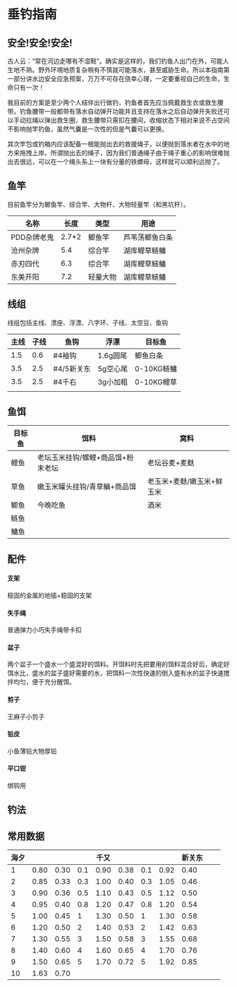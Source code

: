 # 垂钓指南

## 安全!安全!安全!

古人云：“常在河边走哪有不湿鞋”。确实是这样的，我们钓鱼人出门在外，可能人生地不熟。野外环境地质复杂稍有不慎就可能落水，甚至威胁生命。所以本指南第一部分讲水边安全应急预案，万万不可存在侥幸心理，一定要重视自己的生命，生命只有一次！

我目前的方案是至少两个人结伴出行做钓，钓鱼者首先应当佩戴救生衣或救生腰带。钓鱼腰带一般都带有落水自动弹开功能并且支持在落水之后自动弹开失败还可以手动拉绳以弹出救生圈，救生腰带只需扣在腰间，收缩状态下相对来说不占空间不影响抛竿钓鱼，虽然气囊是一次性的但是气囊可以更换。

其次竿包或钓箱内应该配备一根能抛出去的救援绳子，以便抛到落水者在水中的地方来拖拽上岸。所谓抛出去的绳子，因为我们普通绳子由于绳子重心的影响很难抛出去很远，可以在一个绳头系上一块有分量的铁螺母，这样就可以顺利远抛了。

## 鱼竿

目前鱼竿分为鲫鱼竿、综合竿、大物杆、大物轻量竿（和黑坑杆）。

| 名称        | 长度  | 类型     | 用途           |
| ----------- | ----- | -------- | -------------- |
| PDD杂牌老鬼 | 2.7*2 | 鲫鱼竿   | 芦苇荡鲫鱼白条 |
| 沧州杂牌    | 5.4   | 综合竿   | 湖库鲤草鲢鳙   |
| 赤刃四代    | 6.3   | 综合竿   | 湖库鲤草鲢鳙   |
| 东美开阳    | 7.2   | 轻量大物 | 湖库鲤草鲢鳙   |



## 线组

线组包括主线、漂座、浮漂、八字环、子线、太空豆、鱼钩

| 主线 | 子线 | 鱼钩       | 浮漂     | 目标鱼     |
| ---- | ---- | ---------- | -------- | ---------- |
| 1.5  | 0.6  | #4袖钩     | 1.6g圆尾 | 鲫鱼白条   |
| 3.5  | 2.5  | #4/5新关东 | 5g空心尾 | 0-10KG鲢鳙 |
| 3.5  | 2.5  | #4千右     | 3g小加粗 | 0-10KG鲤草 |
|      |      |            |          |            |



## 鱼饵

| 目标鱼 | 饵料                              | 窝料                      |
| ------ | --------------------------------- | ------------------------- |
| 鲤鱼   | 老坛玉米挂钩/螺鲤+商品饵+粉末老坛 | 老坛谷麦+麦麸             |
| 草鱼   | 嫩玉米罐头挂钩/青草鳊+商品饵      | 老玉米+麦麸/嫩玉米+鲜玉米 |
| 鲫鱼   | 今晚吃鱼                          | 酒米                      |
| 鲢鱼   |                                   |                           |
| 鳙鱼   |                                   |                           |





## 配件

#### 支架

稳固的金属的地插+稳固的支架

#### 失手绳

普通弹力小巧失手绳带卡扣

#### 盆子

两个盆子一个盛水一个盛混好的饵料。开饵料时先把要用的饵料混合好后，确定好饵水比，盛水的盆子盛好需要的水，把饵料一次性快速的倒入盛有水的盆子快速搅拌均匀，便于充分醒饵。

#### 剪子

王麻子小剪子

#### 铅皮

小鱼薄铅大物厚铅

#### 平口钳

绑钩用



## 钓法



## 常用数据

| 海夕 |      |      |      | 千又 |      |      |      | 新关东 |      |      |
| ---- | ---- | ---- | ---- | ---- | ---- | ---- | ---- | ------ | ---- | ---- |
| 1    | 0.80 | 0.30 | 0.1  | 0.90 | 0.38 | 0.1  | 0.92 | 0.40   |      |      |
| 2    | 0.85 | 0.33 | 0.3  | 1.00 | 0.40 | 0.3  | 1.05 | 0.46   |      |      |
| 3    | 0.90 | 0.36 | 0.5  | 1.10 | 0.43 | 0.5  | 1.12 | 0.50   |      |      |
| 4    | 0.95 | 0.40 | 0.8  | 1.20 | 0.47 | 0.8  | 1.20 | 0.54   |      |      |
| 5    | 1.00 | 0.45 | 1    | 1.30 | 0.50 | 1    | 1.30 | 0.58   |      |      |
| 6    | 1.20 | 0.50 | 2    | 1.40 | 0.53 | 2    | 1.42 | 0.63   |      |      |
| 7    | 1.30 | 0.55 | 3    | 1.50 | 0.58 | 3    | 1.55 | 0.68   |      |      |
| 8    | 1.40 | 0.60 | 4    | 1.60 | 0.65 | 4    | 1.70 | 0.76   |      |      |
| 9    | 1.50 | 0.65 | 5    | 1.70 | 0.72 | 5    | 1.92 | 0.85   |      |      |
| 10   | 1.63 | 0.70 |      |      |      |      |      |        |      |      |



